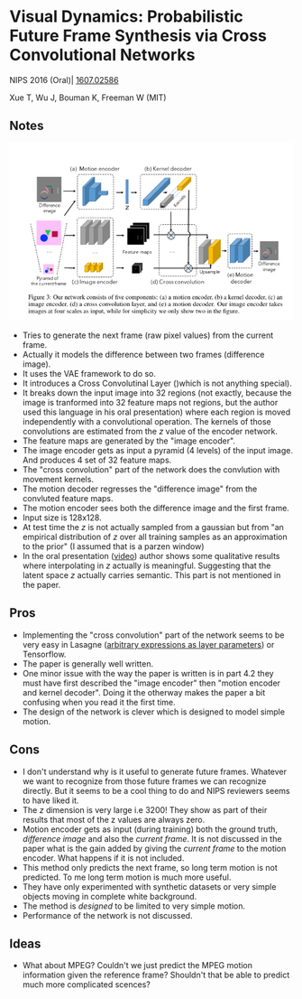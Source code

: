 # Visual Dynamics: Probabilistic Future Frame Synthesis via Cross Convolutional Networks

NIPS 2016 (Oral)| [1607.02586](https://arxiv.org/abs/1607.02586)

Xue T, Wu J, Bouman K, Freeman W (MIT)

## Notes

![Figure 1 of the paper](vd-fig1.png)

* Tries to generate the next frame (raw pixel values) from the current frame.
* Actually it models the difference between two frames (difference image).
* It uses the VAE framework to do so.
* It introduces a Cross Convolutinal Layer ()which is not anything special).
* It breaks down the input image into 32 regions (not exactly, because the image is tranformed into 32 feature maps not regions, but the author used this language in his oral presentation) where each region is moved independently with a convolutional operation. The kernels of those convolutions are estimated from the _z_ value of the encoder network.
* The feature maps are generated by the "image encoder".
* The image encoder gets as input a pyramid (4 levels) of the input image. And produces 4 set of 32 feature maps.
* The "cross convolution" part of the network does the convlution with movement kernels.
* The motion decoder regresses the "difference image" from the convluted feature maps.
* The motion encoder sees both the difference image and the first frame.
* Input size is 128x128.
* At test time the _z_ is not actually sampled from a gaussian but from "an empirical distribution of _z_ over all training samples as an approximation to the prior" (I assumed that is a parzen window)
* In the oral presentation ([video](https://channel9.msdn.com/Events/Neural-Information-Processing-Systems-Conference/Neural-Information-Processing-Systems-Conference-NIPS-2016/Visual-Dynamics-Probabilistic-Future-Frame-Synthesis-via-Cross-Convolutional-Networks)) author shows some qualitative results where interpolating in _z_ actually is meaningful. Suggesting that the latent space _z_ actually carries semantic. This part is not mentioned in the paper.

## Pros

* Implementing the "cross convolution" part of the network seems to be very easy in Lasagne ([arbitrary expressions as layer parameters](http://benanne.github.io/2015/11/10/arbitrary-expressions-as-params.html)) or Tensorflow.
* The paper is generally well written.
* One minor issue with the way the paper is written is in part 4.2 they must have first described the "image encoder" then "motion encoder and kernel decoder". Doing it the otherway makes the paper a bit confusing when you read it the first time.
* The design of the network is clever which is designed to model simple motion.


## Cons

* I don't understand why is it useful to generate future frames. Whatever we want to recognize from those future frames we can recognize directly. But it seems to be a cool thing to do and NIPS reviewers seems to have liked it.
* The _z_ dimension is very large i.e 3200! They show as part of their results that most of the z values are always zero.
* Motion encoder gets as input (during training) both the ground truth, *difference image* and also the *current frame*. It is not discussed in the paper what is the gain added by giving the *current frame* to the motion encoder. What happens if it is not included.
* This method only predicts the next frame, so long term motion is not predicted. To me long term motion is much more useful.
* They have only experimented with synthetic datasets or very simple objects moving in complete white background.
* The method is *designed* to be limited to very simple motion.
* Performance of the network is not discussed.


## Ideas

* What about MPEG? Couldn't we just predict the MPEG motion information given the reference frame? Shouldn't that be able to predict much more complicated scences?
